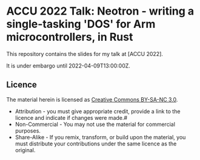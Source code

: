 # ACCU 2022 Talk: Neotron - writing a single-tasking 'DOS' for Arm microcontrollers, in Rust

This repository contains the slides for my talk at [ACCU 2022].

It is under embargo until 2022-04-09T13:00:00Z.

## Licence

The material herein is licensed as [Creative Commons BY-SA-NC 3.0](https://creativecommons.org/licenses/by-nc-sa/3.0/).

* Attribution - you must give appropriate credit, provide a link to the licence and indicate if changes were made.#
* Non-Commercial - You may not use the material for commercial purposes.
* Share-Alike - If you remix, transform, or build upon the material, you must distribute your contributions under the same licence as the original.

